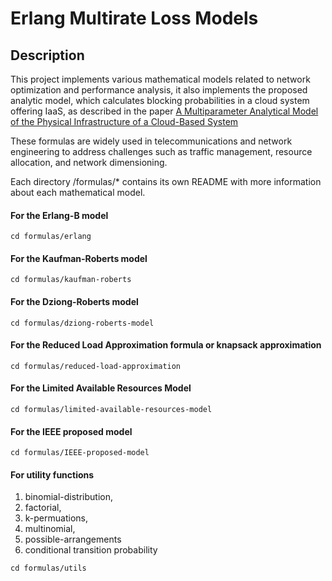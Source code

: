 # Erlang Multirate Loss Models

## Description
This project implements various mathematical models related to network optimization and performance analysis, 
it also implements the proposed analytic model, which calculates blocking probabilities in a cloud system offering IaaS, as described in the paper  <a href="https://ieeexplore.ieee.org/document/9483923" target="_blank">A Multiparameter Analytical Model of the Physical Infrastructure of a Cloud-Based System<a>

These formulas are widely used in telecommunications and network engineering to address challenges such as traffic management, resource allocation, and network dimensioning.

Each directory /formulas/* contains its own README with more information about each mathematical model.

#### For the Erlang-B model 
`cd formulas/erlang`

#### For the Kaufman-Roberts model
`cd formulas/kaufman-roberts`

#### For the Dziong-Roberts model
`cd formulas/dziong-roberts-model`

#### For the Reduced Load Approximation formula or knapsack approximation
`cd formulas/reduced-load-approximation`

#### For the Limited Available Resources Model
`cd formulas/limited-available-resources-model`

#### For the IEEE proposed model
`cd formulas/IEEE-proposed-model`

#### For utility functions
1. binomial-distribution,
2. factorial,
3. k-permuations,
4. multinomial,
5. possible-arrangements
6. conditional transition probability

`cd formulas/utils`

